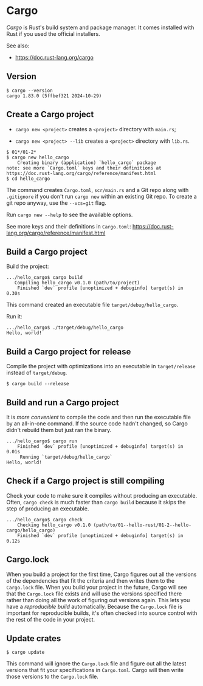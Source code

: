 # Cargo

*Cargo* is Rust's build system and package manager. 
It comes installed with Rust if you used the official installers.

See also:

- https://doc.rust-lang.org/cargo

## Version

```unix
$ cargo --version
cargo 1.83.0 (5ffbef321 2024-10-29)
```

## Create a Cargo project

- `cargo new <project>` creates a `<project>` directory with `main.rs`;

- `cargo new <project> --lib` creates a `<project>` directory with `lib.rs`.

```unix
$ 01*/01-2*
$ cargo new hello_cargo
    Creating binary (application) `hello_cargo` package
note: see more `Cargo.toml` keys and their definitions at https://doc.rust-lang.org/cargo/reference/manifest.html
$ cd hello_cargo
```
The command creates `Cargo.toml`, `scr/main.rs` and a Git repo along with `.gitignore` 
if you don't run `cargo new` within an existing Git repo. 
To create a git repo anyway, use the `--vcs=git` flag.

Run `cargo new --help` to see the available options.

See more keys and their definitions in `Cargo.toml`:
https://doc.rust-lang.org/cargo/reference/manifest.html

## Build a Cargo project

Build the project:

```unix
.../hello_cargo$ cargo build
   Compiling hello_cargo v0.1.0 (path/to/project)
    Finished `dev` profile [unoptimized + debuginfo] target(s) in 0.30s
```

This command created an executable file `target/debug/hello_cargo`. 

Run it:
```unix
.../hello_cargo$ ./target/debug/hello_cargo
Hello, world!
```

## Build a Cargo project for release

Compile the project with optimizations into an executable in `target/release` instead of `target/debug`.

```unix
$ cargo build --release
```

## Build and run a Cargo project

It is *more convenient* to compile the code and then run the executable file by an all-in-one command.
If the source code hadn't changed, so Cargo didn't rebuild them but just ran the binary.
```unix
.../hello_cargo$ cargo run
    Finished `dev` profile [unoptimized + debuginfo] target(s) in 0.01s
     Running `target/debug/hello_cargo`
Hello, world!
```

## Check if a Cargo project is still compiling

Check your code to make sure it compiles without producing an executable.
Often, `cargo check` is much faster than `cargo build` because it skips the step of producing an executable.
```unix
.../hello_cargo$ cargo check
    Checking hello_cargo v0.1.0 (path/to/01--hello-rust/01-2--hello-cargo/hello_cargo)
    Finished `dev` profile [unoptimized + debuginfo] target(s) in 0.12s
```

## Cargo.lock

When you build a project for the first time, Cargo figures out all the versions of the dependencies 
that fit the criteria and then writes them to the `Cargo.lock` file. 
When you build your project in the future, Cargo will see that the `Cargo.lock` file exists and 
will use the versions specified there rather than doing all the work of figuring out versions again. 
This lets you have a *reproducible build* automatically.
Because the `Cargo.lock` file is important for reproducible builds, 
it's often checked into source control with the rest of the code in your project.

## Update crates

```unix
$ cargo update
```

This command will ignore the `Cargo.lock` file and figure out all the latest versions 
that fit your specifications in `Cargo.toml`. 
Cargo will then write those versions to the `Cargo.lock` file.
